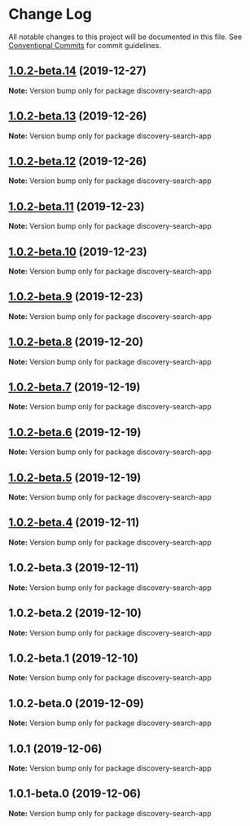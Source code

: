 # Change Log

All notable changes to this project will be documented in this file.
See [Conventional Commits](https://conventionalcommits.org) for commit guidelines.

## [1.0.2-beta.14](https://github.com/watson-developer-cloud/discovery-components/compare/discovery-search-app@1.0.2-beta.13...discovery-search-app@1.0.2-beta.14) (2019-12-27)

**Note:** Version bump only for package discovery-search-app





## [1.0.2-beta.13](https://github.com/watson-developer-cloud/discovery-components/compare/discovery-search-app@1.0.2-beta.12...discovery-search-app@1.0.2-beta.13) (2019-12-26)

**Note:** Version bump only for package discovery-search-app





## [1.0.2-beta.12](https://github.com/watson-developer-cloud/discovery-components/compare/discovery-search-app@1.0.2-beta.11...discovery-search-app@1.0.2-beta.12) (2019-12-26)

**Note:** Version bump only for package discovery-search-app





## [1.0.2-beta.11](https://github.com/watson-developer-cloud/discovery-components/compare/discovery-search-app@1.0.2-beta.10...discovery-search-app@1.0.2-beta.11) (2019-12-23)

**Note:** Version bump only for package discovery-search-app





## [1.0.2-beta.10](https://github.com/watson-developer-cloud/discovery-components/compare/discovery-search-app@1.0.2-beta.5...discovery-search-app@1.0.2-beta.10) (2019-12-23)

**Note:** Version bump only for package discovery-search-app





## [1.0.2-beta.9](https://github.com/watson-developer-cloud/discovery-components/compare/discovery-search-app@1.0.2-beta.5...discovery-search-app@1.0.2-beta.9) (2019-12-23)

**Note:** Version bump only for package discovery-search-app





## [1.0.2-beta.8](https://github.com/watson-developer-cloud/discovery-components/compare/discovery-search-app@1.0.2-beta.5...discovery-search-app@1.0.2-beta.8) (2019-12-20)

**Note:** Version bump only for package discovery-search-app





## [1.0.2-beta.7](https://github.com/watson-developer-cloud/discovery-components/compare/discovery-search-app@1.0.2-beta.5...discovery-search-app@1.0.2-beta.7) (2019-12-19)

**Note:** Version bump only for package discovery-search-app





## [1.0.2-beta.6](https://github.com/watson-developer-cloud/discovery-components/compare/discovery-search-app@1.0.2-beta.5...discovery-search-app@1.0.2-beta.6) (2019-12-19)

**Note:** Version bump only for package discovery-search-app





## [1.0.2-beta.5](https://github.com/watson-developer-cloud/discovery-components/compare/discovery-search-app@1.0.2-beta.3...discovery-search-app@1.0.2-beta.5) (2019-12-19)

**Note:** Version bump only for package discovery-search-app





## [1.0.2-beta.4](https://github.com/watson-developer-cloud/discovery-components/compare/discovery-search-app@1.0.2-beta.3...discovery-search-app@1.0.2-beta.4) (2019-12-11)

**Note:** Version bump only for package discovery-search-app





## 1.0.2-beta.3 (2019-12-11)

**Note:** Version bump only for package discovery-search-app





## 1.0.2-beta.2 (2019-12-10)

**Note:** Version bump only for package discovery-search-app





## 1.0.2-beta.1 (2019-12-10)

**Note:** Version bump only for package discovery-search-app





## 1.0.2-beta.0 (2019-12-09)

**Note:** Version bump only for package discovery-search-app





## 1.0.1 (2019-12-06)

**Note:** Version bump only for package discovery-search-app





## 1.0.1-beta.0 (2019-12-06)

**Note:** Version bump only for package discovery-search-app
